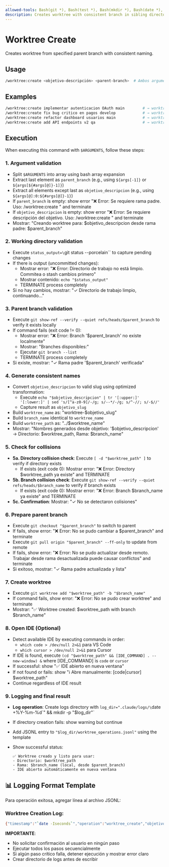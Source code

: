```yaml
---
allowed-tools: Bash(git *), Bash(test *), Bash(mkdir *), Bash(date *), Bash(whoami), Bash(echo *), Bash(tr *), Bash(sed *)
description: Creates worktree with consistent branch in sibling directory
---
```


# Worktree Create

Creates worktree from specified parent branch with consistent naming.

## Usage

```bash
/worktree:create <objetivo-descripción> <parent-branch>  # Ambos argumentos obligatorios
```

## Examples

```bash
/worktree:create implementar autenticacion OAuth main        # → worktree-implementar-autenticacion-oauth
/worktree:create fix bug critico en pagos develop            # → worktree-fix-bug-critico-en-pagos
/worktree:create refactor dashboard usuarios main            # → worktree-refactor-dashboard-usuarios
/worktree:create add API endpoints v2 qa                     # → worktree-add-api-endpoints-v2
```

## Execution

When executing this command with `$ARGUMENTS`, follow these steps:

### 1. Argument validation

- Split `$ARGUMENTS` into array using bash array expansion
- Extract last element as `parent_branch` (e.g., using `${args[-1]}` or `${args[${#args[@]}-1]}`)
- Extract all elements except last as `objetivo_descripcion` (e.g., using `${args[@]:0:${#args[@]}-1}`)
- If `parent_branch` is empty: show error "❌ Error: Se requiere rama padre. Uso: /worktree:create <objetivo> <parent-branch>" and terminate
- If `objetivo_descripcion` is empty: show error "❌ Error: Se requiere descripción del objetivo. Uso: /worktree:create <objetivo> <parent-branch>" and terminate
- Mostrar: "Creando worktree para: $objetivo_descripcion desde rama padre: $parent_branch"

### 2. Working directory validation

- Execute `status_output=\`git status --porcelain\`` to capture pending changes
- If there is output (uncommitted changes):
  - Mostrar error: "❌ Error: Directorio de trabajo no está limpio. Commitea o stash cambios primero"
  - Mostrar contenido: `echo "$status_output"`
  - TERMINATE process completely
- Si no hay cambios, mostrar: "✓ Directorio de trabajo limpio, continuando..."

### 3. Parent branch validation

- Execute `git show-ref --verify --quiet refs/heads/$parent_branch` to verify it exists locally
- If command fails (exit code != 0):
  - Mostrar error: "❌ Error: Branch '$parent_branch' no existe localmente"
  - Mostrar: "Branches disponibles:"
  - Ejecutar `git branch --list`
  - TERMINATE process completely
- Si existe, mostrar: "✓ Rama padre '$parent_branch' verificada"

### 4. Generate consistent names

- Convert `objetivo_descripcion` to valid slug using optimized transformation:
  - Execute `echo "$objetivo_descripcion" | tr '[:upper:]' '[:lower:]' | sed 's/[^a-z0-9]/-/g; s/--*/-/g; s/^-//; s/-$//'`
  - Capture result as `objetivo_slug`
- Build `worktree_name` as: "worktree-$objetivo_slug"
- Build `branch_name` identical to `worktree_name`
- Build `worktree_path` as: "../$worktree_name"
- Mostrar: "Nombres generados desde objetivo: '$objetivo_descripcion' → Directorio: $worktree_path, Rama: $branch_name"

### 5. Check for collisions

- **5a. Directory collision check**: Execute `[ -d "$worktree_path" ]` to verify if directory exists
  - If exists (exit code 0): Mostrar error: "❌ Error: Directory $worktree_path ya existe" and TERMINATE
- **5b. Branch collision check**: Execute `git show-ref --verify --quiet refs/heads/$branch_name` to verify if branch exists
  - If exists (exit code 0): Mostrar error: "❌ Error: Branch $branch_name ya existe" and TERMINATE
- **5c. Confirmation**: Mostrar: "✓ No se detectaron colisiones"

### 6. Prepare parent branch

- Execute `git checkout "$parent_branch"` to switch to parent
- If fails, show error: "❌ Error: No se pudo cambiar a $parent_branch" and terminate
- Execute `git pull origin "$parent_branch" --ff-only` to update from remote
- If fails, show error: "❌ Error: No se pudo actualizar desde remoto. Trabajar desde rama desactualizada puede causar conflictos" and terminate
- Si exitoso, mostrar: "✓ Rama padre actualizada y lista"

### 7. Create worktree

- Execute `git worktree add "$worktree_path" -b "$branch_name"`
- If command fails, show error: "❌ Error: No se pudo crear worktree" and terminate
- Mostrar: "✅ Worktree created: $worktree_path with branch $branch_name"

### 8. Open IDE (Optional)

- Detect available IDE by executing commands in order:
  - `which code > /dev/null 2>&1` para VS Code
  - `which cursor > /dev/null 2>&1` para Cursor
- If IDE is found, execute `(cd "$worktree_path" && [IDE_COMMAND] . --new-window) &` where [IDE_COMMAND] is `code` or `cursor`
- If successful: show "✅ IDE abierto en nueva ventana"
- If not found or fails: show "ℹ️ Abre manualmente: [code|cursor] $worktree_path"
- Continue regardless of IDE result

### 9. Logging and final result

- **Log operation**: Create logs directory with `log_dir=".claude/logs/\`date +%Y-%m-%d\`" && mkdir -p "$log_dir"`
- If directory creation fails: show warning but continue
- Add JSONL entry to `"$log_dir/worktree_operations.jsonl"` using the template
- Show successful status:

  ```
  ✅ Worktree creado y listo para usar:
  - Directorio: $worktree_path
  - Rama: $branch_name (local, desde $parent_branch)
  - IDE abierto automáticamente en nueva ventana
  ```

## 📊 Logging Format Template

Para operación exitosa, agregar línea al archivo JSONL:

### Worktree Creation Log:

```bash
{"timestamp":"`date -Iseconds`","operation":"worktree_create","objetivo_descripcion":"$objetivo_descripcion","parent_branch":"$parent_branch","worktree_path":"$worktree_path","branch_name":"$branch_name","local_only":true,"user":"`whoami`","commit_sha":"`git rev-parse HEAD`"}
```

**IMPORTANTE**:

- No solicitar confirmación al usuario en ningún paso
- Ejecutar todos los pasos secuencialmente
- Si algún paso crítico falla, detener ejecución y mostrar error claro
- Crear directorio de logs antes de escribir
